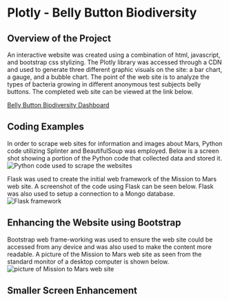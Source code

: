 # Plotly - Belly Button Biodiversity
## Overview of the Project
An interactive website was created using a combination of html, javascript, and bootstrap css stylizing.  The Plotly library was accessed through a CDN and used to generate three different graphic visuals on the site: a bar chart, a gauge, and a bubble chart.  The point of the web site is to analyze the types of bacteria growing in different anonymous test subjects belly buttons.  The completed web site can be viewed at the link below.

[Belly Button Biodiversity Dashboard](https://eric-himburg.github.io/plotly/)


## Coding Examples
In order to scrape web sites for information and images about Mars, Python code utilizing Splinter and BeautifulSoup was employed.  Below is a screen shot showing a portion of the Python code that collected data and stored it.  
![Python code used to scrape the websites](screenshots/m2m_scraping.png)

Flask was used to create the initial web framework of the Mission to Mars web site.  A screenshot of the code using Flask can be seen below.  Flask was also used to setup a connection to a Mongo database.  
![Flask framework](screenshots/m2m_flask.png)



## Enhancing the Website using Bootstrap
Bootstrap web frame-working was used to ensure the web site could be accessed from any device and was also used to make the content more readable.  A picture of the Mission to Mars web site as seen from the standard monitor of a desktop computer is shown below.     
![picture of Mission to Mars web site](screenshots/m2m1.png)

## Smaller Screen Enhancement





